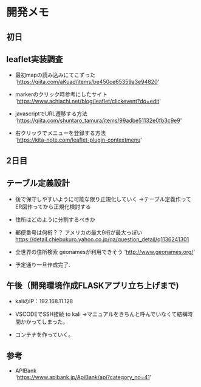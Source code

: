 # 開発メモ

## 初日
## leaflet実装調査

* 最初mapの読み込みにてこずった  
'https://qiita.com/aKuad/items/be450ce65359a3e94820'

* markerのクリック時参考にしたサイト  
'https://www.achiachi.net/blog/leaflet/clickevent?do=edit'

* javascriptでURL遷移する方法  
'https://qiita.com/shuntaro_tamura/items/99adbe51132e0fb3c9e9'

* 右クリックでメニューを登録する方法  
'https://kita-note.com/leaflet-plugin-contextmenu'

## 2日目
## テーブル定義設計

* 後で保守しやすいように可能な限り正規化していく  →テーブル定義作ってER図作ってから正規化検討する

* 住所はどのように分割するべきか

* 郵便番号は何桁？？
アメリカの最大9桁が最大っぽい
https://detail.chiebukuro.yahoo.co.jp/qa/question_detail/q1136241301

* 全世界の住所検索
geonamesが利用できそう
'http://www.geonames.org/'

* 予定通り一旦作成完了.

## 午後（開発環境作成FLASKアプリ立ち上げまで)

* kaliのIP：192.168.11.128

* VSCODEでSSH接続 to kali
→マニュアルをきちんと呼んでいなくて結構時間かかってしまった。

* コンテナを作っていく。



## 参考
* APIBank  
'https://www.apibank.jp/ApiBank/api?category_no=41'
